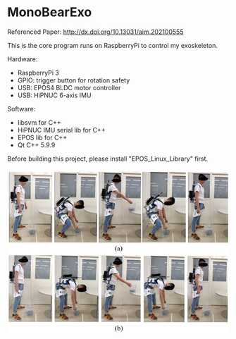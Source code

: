 # MonoBearExo
Referenced Paper: http://dx.doi.org/10.13031/aim.202100555



This is the core program runs on RaspberryPi to control my exoskeleton.

Hardware:

- RaspberryPi 3
- GPIO: trigger button for rotation safety
- USB: EPOS4 BLDC motor controller
- USB: HiPNUC 6-axis IMU

Software:

- libsvm for C++
- HiPNUC IMU serial lib for C++
- EPOS lib for C++
- Qt C++ 5.9.9

Before building this project, please install "EPOS_Linux_Library" first.



![demo](\demo.png)